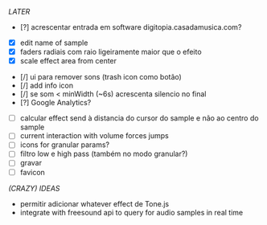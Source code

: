 *LATER*
- [?] acrescentar entrada em software digitopia.casadamusica.com?
- [x] edit name of sample
- [x] faders radiais com raio ligeiramente maior que o efeito
- [x] scale effect area from center
- [/] ui para remover sons (trash icon como botão)
- [/] add info icon
- [/] se som < minWidth (~6s) acrescenta silencio no final
- [?] Google Analytics?
- [ ] calcular effect send à distancia do cursor do sample e não ao centro do sample
- [ ] current interaction with volume forces jumps
- [ ] icons for granular params?
- [ ] filtro low e high pass (também no modo granular?)
- [ ] gravar
- [ ] favicon

*(CRAZY) IDEAS*
- permitir adicionar whatever effect de Tone.js
- integrate with freesound api to query for audio samples in real time
